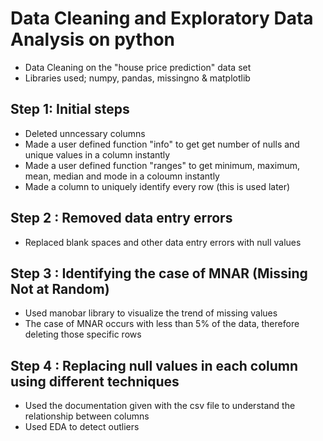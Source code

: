 # Data Cleaning and Exploratory Data Analysis on python
* Data Cleaning on the "house price prediction" data set
* Libraries used; numpy, pandas, missingno & matplotlib

## Step 1: Initial steps
* Deleted unncessary columns
* Made a user defined function "info" to get get number of nulls and unique values in a column instantly  
* Made a user defined function "ranges" to get minimum, maximum, mean, median and mode in a coloumn instantly 
* Made a column to uniquely identify every row (this is used later)

## Step 2 : Removed data entry errors
* Replaced blank spaces and other data entry errors with null values

## Step 3 : Identifying the case of MNAR (Missing Not at Random)  
* Used manobar library to visualize the trend of missing values
* The case of MNAR occurs with less than 5% of the data, therefore deleting those specific rows

## Step 4 : Replacing null values in each column using different techniques
* Used the documentation given with the csv file to understand the relationship between columns
* Used EDA to detect outliers
